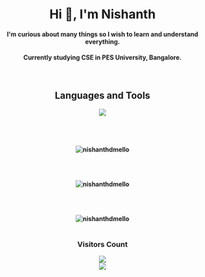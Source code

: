 <h1 align=center>Hi 👋, I'm Nishanth</h1>

<h4 align="center">I'm curious about many things so I wish to learn and understand everything.</h4> 
<h4 align="center">Currently studying CSE in PES University, Bangalore.<h4> 

<br>
<div align="center">

<h2>Languages and Tools</h2>

  <img src = "https://skillicons.dev/icons?i=c,python,cpp,java,matlab,html,css,javascript,react,git,github,gitlab,vscode,linux,arduino">

<br>
  <br>
  <br>
  <br>
<br>

<img src="https://github-readme-stats.vercel.app/api?username=nishanthdmello&hide_border=true&include_all_commits=true&count_private=true&show_icons=true&line_height=30&theme=dark" alt="nishanthdmello">

<br><br>

<img src="https://github-readme-streak-stats.herokuapp.com/?user=nishanthdmello&hide_border=true&theme=dark" alt="nishanthdmello">

<br><br>

<img src="https://github-readme-stats.vercel.app/api/top-langs/?username=nishanthdmello&layout=compact&hide_border=true&theme=dark" alt="nishanthdmello">

</div>
  <br>
<div align="center">
  
  <h3><b>Visitors Count</b></h3>
  <img src = "https://profile-counter.glitch.me/{nishanthdmello}/count.svg">
  
</div>
<div align="center">
  
  <img src="https://shorturl.at/lwKZ4">
  
</div>

